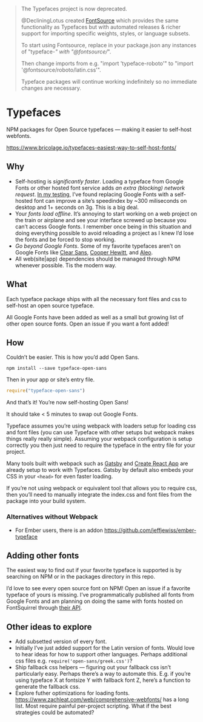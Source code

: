 >The Typefaces project is now deprecated.
>
>@DecliningLotus created
[FontSource](https://github.com/fontsource/fontsource) which provides the
same functionality as Typefaces but with automated releases & richer
support for importing specific weights, styles, or language subsets.
>
>To start using Fontsource, replace in your package.json any instances of
"typeface-*" with "@fontsource/*".
>
> Then change imports from e.g. "import 'typeface-roboto'" to "import '@fontsource/roboto/latin.css'".
>
>Typeface packages will continue working indefinitely so no immediate
>changes are necessary.

# Typefaces

NPM packages for Open Source typefaces — making it easier to self-host
webfonts.

https://www.bricolage.io/typefaces-easiest-way-to-self-host-fonts/

## Why

* Self-hosting is *significantly faster*. Loading a typeface from Google
  Fonts or other hosted font service adds *an extra (blocking) network
request*. [In my
testing](https://github.com/reactiflux/reactiflux.com/pull/21), I’ve
found replacing Google Fonts with a self-hosted font can improve a
site’s speedindex by ~300 miliseconds on desktop and 1+ seconds on 3g.
This is a big deal.
* Your *fonts load offline*. It’s annoying to start working on a web
  project on the train or airplane and see your interface screwed up
because you can’t access Google fonts. I remember once being in this
situation and doing everything possible to avoid reloading a project as
I knew I’d lose the fonts and be forced to stop working.
* *Go beyond Google Fonts*. Some of my favorite typefaces aren’t on
  Google Fonts like [Clear Sans](https://01.org/clear-SANS), [Cooper
Hewitt](https://www.cooperhewitt.org/open-source-at-cooper-hewitt/cooper-hewitt-the-typeface-by-chester-jenkins/),
and
[Aleo](https://www.behance.net/gallery/8018673/ALEO-Free-Font-Family).
* All web(site|app) dependencies should be managed through NPM whenever
  possible. Tis the modern way.

## What

Each typeface package ships with all the necessary font files and css to
self-host an open source typeface.

All Google Fonts have been added as well as a small but growing list of
other open source fonts. Open an issue if you want a font added!

## How

Couldn’t be easier. This is how you’d add Open Sans.

```
npm install --save typeface-open-sans
```

Then in your app or site’s entry file.

```javascript
require("typeface-open-sans")
```

And that’s it! You’re now self-hosting Open Sans!

It should take < 5 minutes to swap out Google Fonts.

Typeface assumes you’re using webpack with loaders setup for loading css
and font files (you can use Typeface with other setups but webpack makes
things really really simple). Assuming your webpack configuration is
setup correctly you then just need to require the typeface in the entry
file for your project.

Many tools built with webpack such as
[Gatsby](https://github.com/gatsbyjs/gatsby) and [Create React
App](https://github.com/facebookincubator/create-react-app) are already
setup to work with Typefaces. Gatsby by default also embeds your CSS in
your `<head>` for even faster loading.

If you’re not using webpack or equivalent tool that allows you to
require css, then you’ll need to manually integrate the index.css and
font files from the package into your build system.

### Alternatives without Webpack

- For Ember users, there is an addon https://github.com/jeffjewiss/ember-typeface

## Adding other fonts

The easiest way to find out if your favorite typeface is supported is by
searching on NPM or in the packages directory in this repo.

I’d love to see every open source font on NPM! Open an issue if a
favorite typeface of yours is missing. I’ve programmatically published
all fonts from Google Fonts and am planning on doing the same with fonts
hosted on FontSquirrel through [their
API](https://www.fontsquirrel.com/blog/2010/12/the-font-squirrel-api).

## Other ideas to explore

* Add subsetted version of every font.
* Initially I’ve just added support for the Latin version of fonts.
  Would love to hear ideas for how to support other languages. Perhaps
additional css files e.g. `require('open-sans/greek.css')`?
* Ship fallback css helpers — figuring out your fallback css isn’t
  particularly easy. Perhaps there’s a way to automate this. E.g. if
you’re using typeface X at fontsize Y with fallback font Z, here’s a
function to generate the fallback css.
* Explore futher optimizations for loading fonts.
  https://www.zachleat.com/web/comprehensive-webfonts/ has a long list.
Most require painful per-project scripting. What if the best strategies
could be automated?
